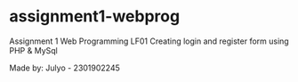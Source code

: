 # assignment1-webprog
Assignment 1 Web Programming LF01
Creating login and register form using PHP & MySql

Made by:
Julyo - 2301902245
